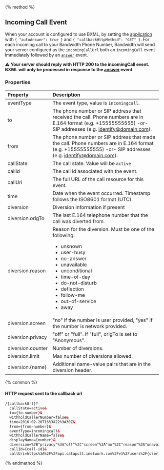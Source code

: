 {% method %}
## Incoming Call Event

When your account is configured to use BXML, by setting the [application](../../methods/applications/applications.md) with `{ "autoAnswer": true }` and `{ "callbackHttpMethod": "GET" }`. For each incoming call to your Bandwidth Phone Number, Bandwidth will send your server configured as the `incomingCallUrl` both an `incomingCall` event immediately followed by an [`answer`](answer.md) event.

⚠️ **Your server should reply with HTTP 200 to the incomingCall event.  BXML will only be processed in response to the [answer](answer.md) event**

### Properties
| Property  | Description                                                                                                                                                  |
|:----------|:-------------------------------------------------------------------------------------------------------------------------------------------------------------|
| eventType | The event type, value is `incomingcall`.                                                                                                                     |
| to        | The phone number or SIP address that received the call. Phone numbers are in E.164 format (e.g. +15555555555) -or- SIP addresses (e.g. identify@domain.com). |
| from      | The phone number or SIP address that made the call. Phone numbers are in E.164 format (e.g. +15555555555) -or- SIP addresses (e.g. identify@domain.com).     |
| callState | The call state. Value will be `active`                                                                                                                       |
| callId    | The call id associated with the event.                                                                                                                       |
| callUri   | The full URL of the call resource for this event.                                                                                                            |
| time      | Date when the event occurred. Timestamp follows the ISO8601 format (UTC).                                                                                    |
| diversion | Diversion information if present |
| diversion.origTo | The last E.164 telephone number that the call was diverted from. |
| diversion.reason | Reason for the diversion. Must be one of the following:<br><ul><li>unknown</li><li>user-busy</li><li>no-answer</li><li>unavailable</li><li>unconditional</li><li>time-of-day</li><li>do-not-disturb</li><li>deflection</li><li>follow-me</li><li>out-of-service</li><li>away</li></ul>|
| diversion.screen | "no" if the number is user provided, "yes" if the number is network provided. |
| diversion.privacy | "off" or "full". If "full", origTo is set to "Anonymous". |
| diversion.counter| Number of diversions. |
| diversion.limit | Max number of diversions allowed. |
| diversion.{name}| Additional name-value pairs that are in the diversion header. |

{% common %}
#### HTTP request sent to the callback url

```html
/{callbackUrl}?
  callState=active&
  to={to-number}&
  withholdCallerNumber=false&
  time=2016-02-20T16%3A22%3A30Z&
  from={from-number}&
  eventType=incomingcall&
  withholdCallerName=false&
  displayName={number}&
  diversion=%7B"privacy"%3A"off"%2C"screen"%3A"no"%2C"reason"%3A"unavailable"%2C"counter"%3A"1"%2C"origTo"%3A"{number}"&
  callId={call-id}&
  callUri=https%3A%2F%2Fapi.catapult.inetwork.com%2Fv1%2Fusers%2F{user-id}%2Fcalls%2F{call-id}
```

{% endmethod %}
